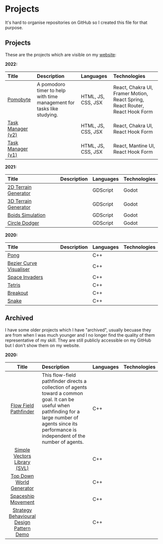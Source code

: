 # Projects

It's hard to organise repositories on GitHub so I created this file for that purpose.

## Projects

These are the projects which are visible on my [website](toggysmith.com?utm_source=github):

**2022:**

| Title | Description | Languages | Technologies |
|:--|:-|:--|:---|
| [Pomobyte](https://github.com/toggysmith/pomobyte) | A pomodoro timer to help with time management for tasks like studying. | HTML, JS, CSS, JSX | React, Chakra UI, Framer Motion, React Spring, React Router, React Hook Form |
| [Task Manager (v2)](https://github.com/toggysmith/task-manager-v2) |  | HTML, JS, CSS, JSX | React, Chakra UI, React Hook Form |
| [Task Manager (v1)](https://github.com/toggysmith/task-manager) |  | HTML, JS, CSS, JSX | React, Mantine UI, React Hook Form |

**2021:**

| Title | Description | Languages | Technologies |
|:--|:-|:--|:---|
| [2D Terrain Generator](https://github.com/toggysmith/2D-Terrain-Generator) | | GDScript | Godot |
| [3D Terrain Generator](https://github.com/toggysmith/3D-Terrain-Generator) | | GDScript | Godot |
| [Boids Simulation](https://github.com/toggysmith/3D-Terrain-Generator](https://github.com/toggysmith/Boids-Simulation)) | | GDScript | Godot |
| [Circle Dodger](https://github.com/toggysmith/Circle-Dodger) | | GDScript | Godot |

**2020:**

| Title | Description | Languages | Technologies |
|:--|:-|:--|:---|
| [Pong](https://github.com/toggysmith/Pong) | | C++ | |
| [Bezier Curve Visualiser](https://github.com/toggysmith/Bezier-Curve-Visualizer) | | C++ | |
| [Space Invaders](https://github.com/toggysmith/Space-Invaders) | | C++ | |
| [Tetris](https://github.com/toggysmith/Tetris) | | C++ | |
| [Breakout](https://github.com/toggysmith/Breakout) | | C++ | |
| [Snake](https://github.com/toggysmith/Snake) | | C++ | |


## Archived

I have some older projects which I have "archived", usually becuase they are from when I was much younger and I no longer find the quality of them representative of my skill. They are still publicly accessible on my GitHub but I don't show them on my website.

**2020:**

| Title | Description | Languages | Technologies |
| :---: | :---------- | :-------- | :----------- |
| [Flow Field Pathfinder](https://github.com/toggysmith/Flow-Field-Pathfinder) | This flow-field pathfinder directs a collection of agents toward a common goal. It can be useful when pathfinding for a large number of agents since its performance is independent of the number of agents. | C++ | |
| [Simple Vectors Library (SVL)](https://github.com/toggysmith/Simple-Vectors-Library) | | C++ | |
| [Top Down World Generator](https://github.com/toggysmith/Top-Down-World-Generator) | | C++ | |
| [Spaceship Movement](https://github.com/toggysmith/Spaceship-Movement) | | C++ | |
| [Strategy Behavioural Design Pattern Demo](https://github.com/toggysmith/Strategy-Behavioural-Design-Pattern-Demo) | | C++ | |
